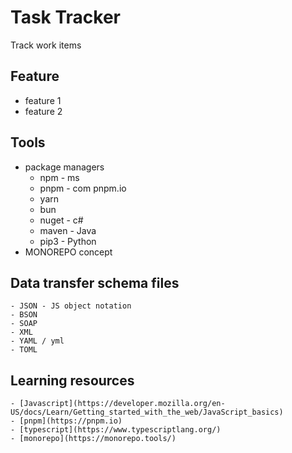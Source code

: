 # Task Tracker

Track work items


## Feature

 - feature 1
 - feature 2

## Tools

 - package managers 
   - npm  - ms 
   - pnpm - com pnpm.io
   - yarn
   - bun
   - nuget - c#
   - maven - Java
   - pip3 - Python
 - MONOREPO concept

## Data transfer schema files 
    - JSON - JS object notation
    - BSON
    - SOAP
    - XML
    - YAML / yml
    - TOML
## Learning resources 
    - [Javascript](https://developer.mozilla.org/en-US/docs/Learn/Getting_started_with_the_web/JavaScript_basics)
    - [pnpm](https://pnpm.io)
    - [typescript](https://www.typescriptlang.org/)
    - [monorepo](https://monorepo.tools/)